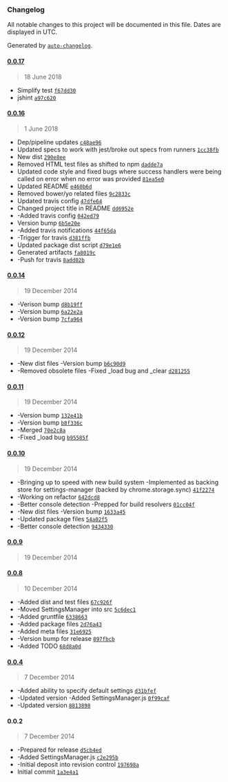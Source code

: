 ### Changelog
All notable changes to this project will be documented in this file. Dates are displayed in UTC.

Generated by [`auto-changelog`](https://github.com/CookPete/auto-changelog).

#### [0.0.17](https://github.com/hal313/settings-manager-chrome-extension/compare/0.0.17...0.0.17)
> 18 June 2018
- Simplify test [`f67dd30`](https://github.com/hal313/settings-manager-chrome-extension/commit/f67dd30a2f60e5a05d499622cbdcd1bd0233c44f)
- jshint [`a97c620`](https://github.com/hal313/settings-manager-chrome-extension/commit/a97c620fa83964664be0c898b26129d9a4f65db0)

#### [0.0.16](https://github.com/hal313/settings-manager-chrome-extension/compare/0.0.14...0.0.16)
> 1 June 2018
- Dep/pipeline updates [`c48ae96`](https://github.com/hal313/settings-manager-chrome-extension/commit/c48ae9665a0b6fdb89654208dffe05d02cdba552)
- Updated specs to work with jest/broke out specs from runners [`1cc38fb`](https://github.com/hal313/settings-manager-chrome-extension/commit/1cc38fb2dd950e2804ab1dc4eee0cc1956613771)
- New dist [`290e8ee`](https://github.com/hal313/settings-manager-chrome-extension/commit/290e8eed7d81dcbe3d2da56a4fd011594805285f)
- Removed HTML test files as shifted to npm [`dadde7a`](https://github.com/hal313/settings-manager-chrome-extension/commit/dadde7af1dc85b83f9c4ace6b898d4a5ccf0a130)
- Updated code style and fixed bugs where success handlers were being called on error when no error was provided [`81ea5e0`](https://github.com/hal313/settings-manager-chrome-extension/commit/81ea5e0de5e7ea81e460b742019ffa2399ddc127)
- Updated README [`e460b6d`](https://github.com/hal313/settings-manager-chrome-extension/commit/e460b6d08180e1e1d2af45947e49fa07df9e9fd2)
- Removed bower/yo related files [`9c2833c`](https://github.com/hal313/settings-manager-chrome-extension/commit/9c2833cc132c0ef9d55c5b94075ad34f94dd38c2)
- Updated travis config [`47dfe64`](https://github.com/hal313/settings-manager-chrome-extension/commit/47dfe64912a137a128631e347e5129e8c786ba5c)
- Changed project title in README [`dd6952e`](https://github.com/hal313/settings-manager-chrome-extension/commit/dd6952e6b25f1f44688342ce96359a446e64d2d7)
- -Added travis config [`042ed79`](https://github.com/hal313/settings-manager-chrome-extension/commit/042ed793e54d93a7071ada67a036298812f85a08)
- Version bump [`6b5e20e`](https://github.com/hal313/settings-manager-chrome-extension/commit/6b5e20eff4ccfc142155b941d567b4331e018a3c)
- -Added travis notifications [`44f65da`](https://github.com/hal313/settings-manager-chrome-extension/commit/44f65dab3d7f0947936ab9bc8370671c904bc8cc)
- -Trigger for travis [`d381ffb`](https://github.com/hal313/settings-manager-chrome-extension/commit/d381ffb34280e135c4ba8f05563df627c5b851c6)
- Updated package dist script [`d79e1e6`](https://github.com/hal313/settings-manager-chrome-extension/commit/d79e1e66f835d21f9e8f8eb360b8cba128f7dd91)
- Generated artifacts [`fa8019c`](https://github.com/hal313/settings-manager-chrome-extension/commit/fa8019ca3e6f4194a44c4a57640a4ef6a4bc2863)
- -Push for travis [`8add02b`](https://github.com/hal313/settings-manager-chrome-extension/commit/8add02b4518cc335876d5a232930e64fded9d9a5)

#### [0.0.14](https://github.com/hal313/settings-manager-chrome-extension/compare/0.0.12...0.0.14)
> 19 December 2014
- -Verison bump [`d8b19ff`](https://github.com/hal313/settings-manager-chrome-extension/commit/d8b19ffa32aadeb94474628ec973a3ab37ea0690)
- -Version bump [`6a22e2a`](https://github.com/hal313/settings-manager-chrome-extension/commit/6a22e2a16c03f04bc14716d19f16aa7de76d4acb)
- -Version bump [`7cfa964`](https://github.com/hal313/settings-manager-chrome-extension/commit/7cfa9648664e12ab19d39fd2b2fd234d240dfdc4)

#### [0.0.12](https://github.com/hal313/settings-manager-chrome-extension/compare/0.0.11...0.0.12)
> 19 December 2014
- -New dist files -Version bump [`b6c90d9`](https://github.com/hal313/settings-manager-chrome-extension/commit/b6c90d9809a7acbf1e83a2c638dcf9ccc6bdb254)
- -Removed obsolete files -Fixed _load bug and _clear [`d281255`](https://github.com/hal313/settings-manager-chrome-extension/commit/d281255ec2a1f6c84557b6a8abe6b9fd692d256e)

#### [0.0.11](https://github.com/hal313/settings-manager-chrome-extension/compare/0.0.9...0.0.11)
> 19 December 2014
- -Version bump [`132e41b`](https://github.com/hal313/settings-manager-chrome-extension/commit/132e41b0b828a4fe1c3ea3c58c3ddc06fb241da6)
- -Version bump [`b8f336c`](https://github.com/hal313/settings-manager-chrome-extension/commit/b8f336c7eca3e6f74b043cde80a34aa1eab12fe0)
- -Merged [`70e2c8a`](https://github.com/hal313/settings-manager-chrome-extension/commit/70e2c8aeb26bc13ca8e64a49ea6a2dddbf5b0bf8)
- -Fixed _load bug [`b95585f`](https://github.com/hal313/settings-manager-chrome-extension/commit/b95585f13b87b0e67c8a449c7b9432fd9008d2c9)

#### [0.0.10](https://github.com/hal313/settings-manager-chrome-extension/compare/0.0.8...0.0.10)
> 19 December 2014
- -Bringing up to speed with new build system -Implemented as backing store for settings-manager (backed by chrome.storage.sync) [`41f2274`](https://github.com/hal313/settings-manager-chrome-extension/commit/41f22746eb67336518f48c733df308b978386d39)
- -Working on refactor [`642dcd8`](https://github.com/hal313/settings-manager-chrome-extension/commit/642dcd8abc4dd9dec4953c8ed2833a3047596f43)
- -Better console detection -Prepped for build resolvers [`01cc04f`](https://github.com/hal313/settings-manager-chrome-extension/commit/01cc04f7622cd8127728f0223cfb158b35be08ba)
- -New dist files -Version bump [`1633a45`](https://github.com/hal313/settings-manager-chrome-extension/commit/1633a456827865c40cb2d36ccb9baf2301cb7c50)
- -Updated package files [`54a02f5`](https://github.com/hal313/settings-manager-chrome-extension/commit/54a02f59a37c1377ac2f59e40bc8ba816d181aad)
- -Better console detection [`9434330`](https://github.com/hal313/settings-manager-chrome-extension/commit/943433060a76a6d806930c7c671e8314c8ac3fba)

#### [0.0.9](https://github.com/hal313/settings-manager-chrome-extension/compare/0.0.10...0.0.9)
> 19 December 2014

#### [0.0.8](https://github.com/hal313/settings-manager-chrome-extension/compare/0.0.4...0.0.8)
> 10 December 2014
- -Added dist and test files [`67c926f`](https://github.com/hal313/settings-manager-chrome-extension/commit/67c926f12650396ddef0e776ce859d317b45eeef)
- -Moved SettingsManager into src [`5c6dec1`](https://github.com/hal313/settings-manager-chrome-extension/commit/5c6dec1e6335b67b20c2b4657494724a7106f91f)
- -Added gruntfile [`6338663`](https://github.com/hal313/settings-manager-chrome-extension/commit/633866390ee0b4019af84a86998eb762dc25227d)
- -Added package files [`2d76a43`](https://github.com/hal313/settings-manager-chrome-extension/commit/2d76a436ca2bccf1bfd37d23dec3cb3a4207bbb9)
- -Added meta files [`31e6925`](https://github.com/hal313/settings-manager-chrome-extension/commit/31e6925ca6a1c0a45e104095b4c77e95fe0ea5c7)
- -Version bump for release [`897fbcb`](https://github.com/hal313/settings-manager-chrome-extension/commit/897fbcb204ae172cbbdb8340c01d3e4dae65b921)
- -Added TODO [`68d8a0d`](https://github.com/hal313/settings-manager-chrome-extension/commit/68d8a0dd3d64b2fa75246c34ae13c1bdc4332ce9)

#### [0.0.4](https://github.com/hal313/settings-manager-chrome-extension/compare/0.0.2...0.0.4)
> 7 December 2014
- -Added ability to specify default settings [`d31bfef`](https://github.com/hal313/settings-manager-chrome-extension/commit/d31bfefcecb139efca865e0a041e1f6e9df38069)
- -Updated version -Added SettingsManager.js [`0f99caf`](https://github.com/hal313/settings-manager-chrome-extension/commit/0f99cafd3d1a23ab40579b4a33bba0cad769f195)
- -Updated version [`8813898`](https://github.com/hal313/settings-manager-chrome-extension/commit/8813898f6dd225422bef0c58b1a756dadf02c7c8)

#### 0.0.2
> 7 December 2014
- -Prepared for release [`d5cb4ed`](https://github.com/hal313/settings-manager-chrome-extension/commit/d5cb4ed19b5c19243f7dbc692bf025a40cec6560)
- -Added SettingsManager.js [`c2e295b`](https://github.com/hal313/settings-manager-chrome-extension/commit/c2e295bdf503f0fd57c13ae55a98f818b92f596a)
- -Initial deposit into revision control [`197698a`](https://github.com/hal313/settings-manager-chrome-extension/commit/197698a45dc284758facb311eb9af51634dab605)
- Initial commit [`1a3e4a1`](https://github.com/hal313/settings-manager-chrome-extension/commit/1a3e4a1288e61eeccc91b6044c5e0e8faf3d8d32)


